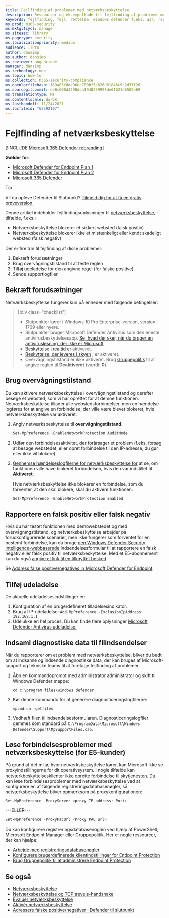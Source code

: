 ```yaml
---
title: Fejlfinding af problemer med netværksbeskyttelse
description: Ressourcer og eksempelkode til fejlfinding af problemer med netværksbeskyttelse i Microsoft Defender til slutpunkt.
keywords: fejlfinding, fejl, rettelse, windows defender f.eks. asr, regler, hips, fejlfinding, overvågning, udelukkelse, falsk positiv, ødelagt, blokering, Microsoft Defender til slutpunkt
ms.prod: m365-security
ms.mktglfcycl: manage
ms.sitesec: library
ms.pagetype: security
ms.localizationpriority: medium
audience: ITPro
author: dansimp
ms.author: dansimp
ms.reviewer: oogunrinde
manager: dansimp
ms.technology: mde
ms.topic: how-to
ms.collection: M365-security-compliance
ms.openlocfilehash: 169a05fdde96ec780bf5e626d81846c9c2d37f26
ms.sourcegitcommit: eb8c600d3298dca1940259998de61621e6505e69
ms.translationtype: MT
ms.contentlocale: da-DK
ms.lasthandoff: 11/24/2021
ms.locfileid: "63592107"
---
```

# <a name="troubleshoot-network-protection"></a>Fejlfinding af netværksbeskyttelse

[!INCLUDE [Microsoft 365 Defender rebranding](../../includes/microsoft-defender.md)]

**Gælder for:**
- [Microsoft Defender for Endpoint Plan 1](https://go.microsoft.com/fwlink/p/?linkid=2154037)
- [Microsoft Defender for Endpoint Plan 2](https://go.microsoft.com/fwlink/p/?linkid=2154037)
- [Microsoft 365 Defender](https://go.microsoft.com/fwlink/?linkid=2118804)

> [!TIP]
> Vil du opleve Defender til Slutpunkt? [Tilmeld dig for at få en gratis prøveversion.](https://signup.microsoft.com/create-account/signup?products=7f379fee-c4f9-4278-b0a1-e4c8c2fcdf7e&ru=https://aka.ms/MDEp2OpenTrial?ocid=docs-wdatp-pullalerts-abovefoldlink)

Denne artikel indeholder fejlfindingsoplysninger til [netværksbeskyttelse](network-protection.md), i tilfælde, f.eks.:

- Netværksbeskyttelse blokerer et sikkert websted (falsk positiv)
- Netværksbeskyttelse blokerer ikke et mistænkeligt eller kendt skadeligt websted (falsk negativ)

Der er fire trin til fejlfinding af disse problemer:

1. Bekræft forudsætninger
2. Brug overvågningstilstand til at teste reglen
3. Tilføj udeladelse for den angivne regel (for falske positive)
4. Sende supportlogfiler

## <a name="confirm-prerequisites"></a>Bekræft forudsætninger

Netværksbeskyttelse fungerer kun på enheder med følgende betingelser:

> [!div class="checklist"]
>
> - Slutpunkter kører i Windows 10 Pro Enterprise-version, version 1709 eller nyere.
> - Slutpunkter bruger Microsoft Defender Antivirus som den eneste antivirusbeskyttelsesapp. [Se, hvad der sker, når du bruger en antivirusløsning, der ikke er Microsoft](/windows/security/threat-protection/microsoft-defender-antivirus/microsoft-defender-antivirus-compatibility).
> - [Beskyttelse i realtid er](/windows/security/threat-protection/microsoft-defender-antivirus/configure-real-time-protection-microsoft-defender-antivirus) aktiveret.
> - [Beskyttelse, der leveres i skyen](/windows/security/threat-protection/microsoft-defender-antivirus/enable-cloud-protection-microsoft-defender-antivirus) , er aktiveret.
> - Overvågningstilstand er ikke aktiveret. Brug [Gruppepolitik](enable-network-protection.md#group-policy) til at angive reglen til **Deaktiveret** (værdi: **0**).

## <a name="use-audit-mode"></a>Brug overvågningstilstand

Du kan aktivere netværksbeskyttelse i overvågningstilstand og derefter besøge et websted, som vi har oprettet for at demoe funktionen. Netværksbeskyttelse tillader alle webstedsforbindelser, men en hændelse logføres for at angive en forbindelse, der ville være blevet blokeret, hvis netværksbeskyttelse var aktiveret.

1. Angiv netværksbeskyttelse til **overvågningstilstand**.

   ```PowerShell
   Set-MpPreference -EnableNetworkProtection AuditMode
   ```

2. Udfør den forbindelsesaktivitet, der forårsager et problem (f.eks. forsøg at besøge webstedet, eller opret forbindelse til den IP-adresse, du gør eller ikke vil blokere).

3. [Gennemse hændelseslogfilerne for netværksbeskyttelse for](network-protection.md#review-network-protection-events-in-windows-event-viewer) at se, om funktionen ville have blokeret forbindelsen, hvis den var indstillet til **Aktiveret**.

   Hvis netværksbeskyttelse ikke blokerer en forbindelse, som du forventer, at den skal blokere, skal du aktivere funktionen.

   ```PowerShell
   Set-MpPreference -EnableNetworkProtection Enabled
   ```

## <a name="report-a-false-positive-or-false-negative"></a>Rapportere en falsk positiv eller falsk negativ

Hvis du har testet funktionen med demowebstedet og med overvågningstilstand, og netværksbeskyttelse arbejder på forudkonfigurerede scenarier, men ikke fungerer som forventet for en bestemt forbindelse, kan du bruge [den Windows Defender Security Intelligence-webbaserede](https://www.microsoft.com/wdsi/filesubmission) indsendelsesformular til at rapportere en falsk negativ eller falsk positiv til netværksbeskyttelse. Med et E5-abonnement kan du også [angive et link til en tilknyttet besked](alerts-queue.md).

Se [Address false positive/negatives in Microsoft Defender for Endpoint](defender-endpoint-false-positives-negatives.md).

## <a name="add-exclusions"></a>Tilføj udeladelse
De aktuelle udeladelsesindstillinger er:

1.  Konfiguration af en brugerdefineret tilladelsesindikator.
2.  Brug af IP-udeladelse: `Add-MpPreference -ExclusionIpAddress 192.168.1.1`
3.  Udelukke en hel proces. Du kan finde flere oplysninger [Microsoft Defender Antivirus udeladelse.](configure-exclusions-microsoft-defender-antivirus.md) 


## <a name="collect-diagnostic-data-for-file-submissions"></a>Indsaml diagnostiske data til filindsendelser

Når du rapporterer om et problem med netværksbeskyttelse, bliver du bedt om at indsamle og indsende diagnostiske data, der kan bruges af Microsoft-support og tekniske teams til at foretage fejlfinding af problemer.

1. Åbn en kommandoprompt med administrator administrator og skift til Windows Defender mappe:

   ```console
   cd c:\program files\windows defender
   ```

2. Kør denne kommando for at generere diagnosticeringslogfilerne:

   ```console
   mpcmdrun -getfiles
   ```

3. Vedhæft filen til indsendelsesformularen. Diagnosticeringslogfiler gemmes som standard på `C:\ProgramData\Microsoft\Windows Defender\Support\MpSupportFiles.cab`.

## <a name="resolve-connectivity-issues-with-network-protection-for-e5-customers"></a>Løse forbindelsesproblemer med netværksbeskyttelse (for E5-kunder)

På grund af det miljø, hvor netværksbeskyttelse kører, kan Microsoft ikke se proxyindstillingerne for dit operativsystem. I nogle tilfælde kan netværkbeskyttelsesklienter ikke oprette forbindelse til skytjenesten. Du kan løse forbindelsesproblemer med netværksbeskyttelse ved at konfigurere en af følgende registreringsdatabasenøgler, så netværksbeskyttelse bliver opmærksom på proxykonfigurationen:

```powershell
Set-MpPreference -ProxyServer <proxy IP address: Port>
```

---ELLER---

```powershell
Set-MpPreference -ProxyPacUrl <Proxy PAC url>
```

Du kan konfigurere registreringsdatabasenøglen ved hjælp af PowerShell, Microsoft Endpoint Manager eller Gruppepolitik. Her er nogle ressourcer, der kan hjælpe:

- [Arbejde med registreringsdatabasenøgler](/powershell/scripting/samples/working-with-registry-keys)
- [Konfigurere brugerdefinerede klientindstillinger for Endpoint Protection](/mem/configmgr/protect/deploy-use/endpoint-protection-configure-client)
- [Brug Gruppepolitik til at administrere Endpoint Protection](/mem/configmgr/protect/deploy-use/endpoint-protection-group-policies)

## <a name="see-also"></a>Se også

- [Netværksbeskyttelse](network-protection.md)
- [Netværksbeskyttelse og TCP trevejs-handshake](network-protection.md#network-protection-and-the-tcp-three-way-handshake)
- [Evaluer netværksbeskyttelse](evaluate-network-protection.md)
- [Aktivér netværksbeskyttelse](enable-network-protection.md)
- [Adressere falske positive/negativer i Defender til slutpunkt](defender-endpoint-false-positives-negatives.md)
